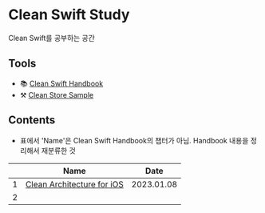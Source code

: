 # Clean Swift Study

Clean Swift를 공부하는 공간

## Tools

- 📚 [Clean Swift Handbook](https://clean-swift.com/handbook/)
- ⚒️ [Clean Store Sample](https://github.com/Clean-Swift/CleanStore)

## Contents

- 표에서 'Name'은 Clean Swift Handbook의 챕터가 아님. Handbook 내용을 정리해서 재분류한 것

|       | Name | Date |
| :---: | :---: | :---: |
| 1 | [Clean Architecture for iOS](https://github.com/cskime/clean-swift-study/blob/main/clean-architecture-for-ios.md) | 2023.01.08 |
| 2 | |

